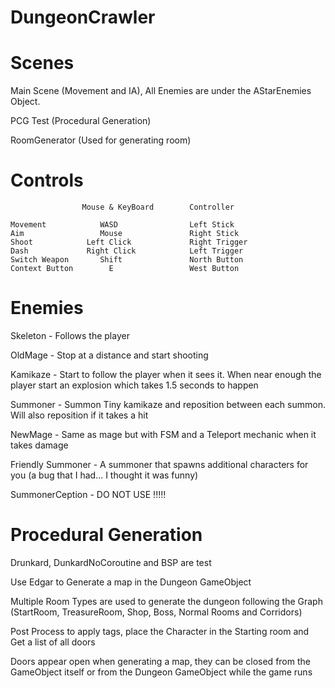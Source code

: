 # DungeonCrawler

# Scenes
Main Scene (Movement and IA), All Enemies are under the AStarEnemies Object.

PCG Test (Procedural Generation)

RoomGenerator (Used for generating room)

# Controls
                    Mouse & KeyBoard        Controller
    
    Movement            WASD                Left Stick
    Aim                 Mouse               Right Stick
    Shoot            Left Click             Right Trigger
    Dash             Right Click            Left Trigger
    Switch Weapon       Shift               North Button
    Context Button        E                 West Button


# Enemies

Skeleton - Follows the player

OldMage - Stop at a distance and start shooting 

Kamikaze - Start to follow the player when it sees it. When near enough the player start an explosion which takes 1.5 seconds to happen 

Summoner - Summon Tiny kamikaze and reposition between each summon. Will also reposition if it takes a hit 

NewMage - Same as mage but with FSM and a Teleport mechanic when it takes damage

Friendly Summoner - A summoner that spawns additional characters for you (a bug that I had... I thought it was funny)

SummonerCeption - DO NOT USE !!!!!

# Procedural Generation

Drunkard, DunkardNoCoroutine and BSP are test

Use Edgar to Generate a map in the Dungeon GameObject

Multiple Room Types are used to generate the dungeon following the Graph (StartRoom, TreasureRoom, Shop, Boss, Normal Rooms and Corridors)

Post Process to apply tags, place the Character in the Starting room and Get a list of all doors

Doors appear open when generating a map, they can be closed from the GameObject itself or from the Dungeon GameObject while the game runs